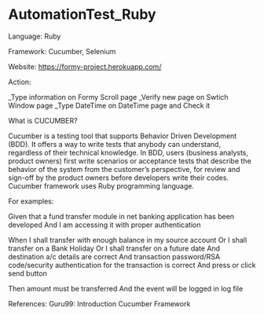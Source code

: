 # AutomationTest_Ruby

Language: Ruby

Framework: Cucumber, Selenium

Website: https://formy-project.herokuapp.com/

Action: 

_Type information on Formy Scroll page
_Verify new page on Swtich Window page
_Type DateTime on DateTime page and Check it

What is CUCUMBER?

Cucumber is a testing tool that supports Behavior Driven Development (BDD). It offers a way to write tests that anybody can understand, regardless of their technical knowledge. In BDD, users (business analysts, product owners) first write scenarios or acceptance tests that describe the behavior of the system from the customer’s perspective, for review and sign-off by the product owners before developers write their codes. Cucumber framework uses Ruby programming language.

For examples:

Given that a fund transfer module in net banking application has been developed
And I am accessing it with proper authentication

When I shall transfer with enough balance in my source account
Or I shall transfer on a Bank Holiday
Or I shall transfer on a future date
And destination a/c details are correct
And transaction password/RSA code/security authentication for the transaction is correct
And press or click send button

Then amount must be transferred
And the event will be logged in log file

References:
Guru99: Introduction Cucumber Framework
